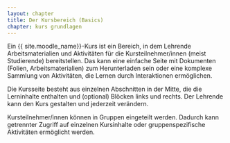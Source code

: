 ```yaml
---
layout: chapter
title: Der Kursbereich (Basics)
chapter: kurs grundlagen
---
```


Ein {{ site.moodle_name}}-Kurs ist ein Bereich, in dem Lehrende Arbeitsmaterialien und Aktivitäten für die Kursteilnehmer/innen (meist Studierende) bereitstellen. Das kann eine einfache Seite mit Dokumenten (Folien, Arbeitsmaterialien) zum Herunterladen sein oder eine komplexe Sammlung von Aktivitäten, die Lernen durch Interaktionen ermöglichen.

Die Kursseite besteht aus einzelnen Abschnitten in der Mitte, die die Lerninhalte enthalten und (optional) Blöcken links und rechts. Der Lehrende kann den Kurs gestalten und jederzeit verändern.

Kursteilnehmer/innen können in Gruppen eingeteilt werden. Dadurch kann getrennter Zugriff auf einzelnen Kursinhalte oder gruppenspezifische Aktivitäten ermöglicht werden.
